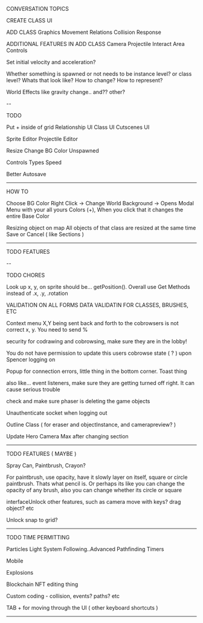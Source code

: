 CONVERSATION TOPICS

CREATE CLASS UI

ADD CLASS
  Graphics
  Movement
  Relations
  Collision Response

ADDITIONAL FEATURES IN ADD CLASS
  Camera
  Projectile
  Interact Area
  Controls

Set initial velocity and acceleration?

Whether something is spawned or not needs to be instance level? or class level? Whats that look like? How to change? How to represent?

World Effects like gravity change.. and?? other?

--

TODO
 
Put + inside of grid
Relationship UI
Class UI
Cutscenes UI

Sprite Editor
Projectile Editor

Resize
Change BG Color
Unspawned

Controls
  Types
  Speed

Better Autosave

--------

HOW TO

Choose BG Color
  Right Click -> Change World Background -> Opens Modal Menu with your all yours Colors (+), When you click that it changes the entire Base Color

Resizing object on map
  All objects of that class are resized at the same time
  Save or Cancel ( like Sections )

---

TODO FEATURES


--

TODO CHORES 

Look up x, y, on sprite should be... getPosition(). Overall use Get Methods instead of .x, .y, .rotation

VALIDATION ON ALL FORMS
DATA VALIDATIN FOR CLASSES, BRUSHES, ETC

Context menu X,Y being sent back and forth to the cobrowsers is not correct x, y. You need to send %

security for codrawing and cobrowsing, make sure they are in the lobby!

You do not have permission to update this users cobrowse state ( ? ) upon Spencer logging on 

Popup for connection errors, little thing in the bottom corner. Toast thing

also like... event listeners, make sure they are getting turned off right. It can cause serious trouble

check and make sure phaser is deleting the game objects

Unauthenticate socket when logging out

Outline Class ( for eraser and objectInstance, and camerapreview? )

Update Hero Camera Max after changing section

--------

TODO FEATURES ( MAYBE )

Spray Can, Paintbrush, Crayon?

For paintbrush, use opacity, have it slowly layer on itself, square or circle paintbrush. Thats what pencil is. Or perhaps its like you can change the opacity of any brush, also you can change whether its circle or square

interfaceUnlock other features, such as camera move with keys? drag object? etc

Unlock snap to grid?

--------

TODO TIME PERMITTING

Particles
Light System
Following..Advanced Pathfinding
Timers

Mobile

Explosions

Blockchain NFT editing thing

Custom coding - collision, events? paths? etc

TAB + for moving through the UI ( other keyboard shortcuts )

--------